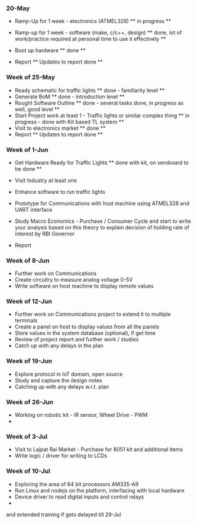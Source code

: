 ### 20-May

* Ramp-Up for 1 week - electronics (ATMEL328)
** in progress **
* Ramp-up for 1 week - software (make, c/c++, design)
** done, lot of work/practice required at personal time to use it effectively **
* Boot up hardware
** done **

* Report
** Updates to report done **

### Week of 25-May
* Ready schematic for traffic lights
** done - familiarity level **
* Generate BoM
** done - introduction level **
* Rought Software Outline
** done - several tasks done, in progress as well, good level **
* Start Project work at least 1 - Traffic lights or similar complex thing
** in progress - done with Kit based TL system **
* Visit to electronics market
** done **
* Report
** Updates to report done **

### Week of 1-Jun
* Get Hardware Ready for Traffic Lights
** done with kit, on veroboard to be done **
* Visit Industry at least one

* Enhance software to run traffic lights
* Prototype for Communications with host machine using ATMEL328 and UART interface
* Study Macro Economics - Purchase / Consumer Cycle and start to write your analysis based on this theory to explain decision of holding rate of interest by RBI Governor
* Report

### Week of 8-Jun
* Further work on Communications
* Create circuitry to measure analog voltage 0-5V
* Write software on host machine to display remote values

### Week of 12-Jun
* Further work on Communications project to extend it to multiple terminals
* Create a panel on host to display values from all the panels
* Store values in the system database (optional), if get time
* Review of project report and further work / studies
* Catch up with any delays in the plan
 
### Week of 19-Jun
* Explore protocol in IoT domain, open source
* Study and capture the design notes
* Catching up with any delays w.r.t. plan

### Week of 26-Jun
* Working on robotic kit - IR sensor, Wheel Drive - PWM
* 

### Week of 3-Jul
* Visit to Lajpat Rai Market - Purchase for 8051 kit and additional items
* Write logic / driver for writing to LCDs

### Week of 10-Jul
* Exploring the area of 64 bit processors  AM335-A9
* Run Linux and nodejs on the platform, interfacing with local hardware
* Device driver to read digital inputs and control relays
* 
and extended training if gets delayed till 29-Jul
